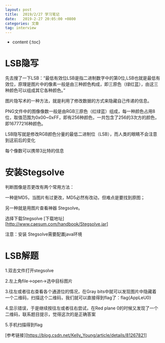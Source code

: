 ```yaml
---
layout: post
title:  2019/2/27 学习笔记
date:   2019-2-27 20:05:00 +0800
categories: 文章
tag: interview
---
```


* content
{:toc}



LSB隐写
====================================
先去搜了一下LSB：“最低有效位LSB是指二进制数字中的第0位,LSB也就是最低有效位，原理是图片中的像素一般是由三种颜色构成，即三原色（绿红蓝），由这三种颜色可以组成其它各种颜色。”

图片隐写术的一种方法，就是利用了修改数据的方式来隐藏自己传递的信息。

PNG文件中的图像像数一般是由RGB三原色（红绿蓝）组成，每一种颜色占用8位，取值范围为0x00~0xFF，即有256种颜色，一共包含了256的3次方的颜色，即16777216种颜色。

LSB隐写就是修改RGB颜色分量的最低二进制位（LSB），而人类的眼睛不会注意到这前后的变化

每个像数可以携带3比特的信息

安装Stegsolve
====================================
判断图像是否更改有两个常用方法：

一种是MD5，当图片有过更改，MD5必然有改动，但难点是要找到原图；

另一种就是用图片查看神器 Stegsolve。

选择下载Stegsolve  [下载地址][http://www.caesum.com/handbook/Stegsolve.jar]

注意：安装 Stegsolve需要配置java环境

# LSB解题

1.双击文件打开stegsolve

2.左上角file→open→选中目标图片

3.往左或者往右查看各个通道位的情况，在Gray bits中就可以发现图片中隐藏着一个二维码，扫描这个二维码，我们就可以直接得到flag了：flag{AppLeU0}

4.显示错误，于是继续按往左或者往右尝试，在Red plane 0的时候又发现了一个二维码，联系题目提示，觉得这次的是正确答案

5.手机扫描得到flag

[参考链接][https://blog.csdn.net/Kelly_Young/article/details/81267821]



